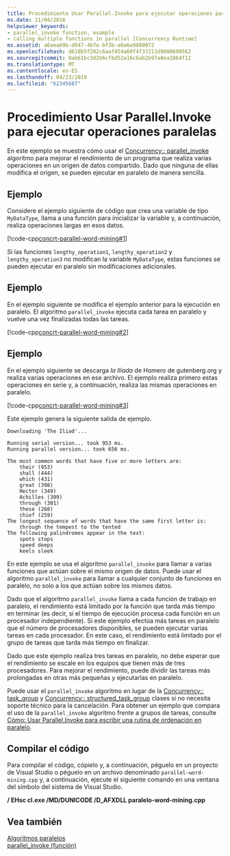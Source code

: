 ```yaml
---
title: Procedimiento Usar Parallel.Invoke para ejecutar operaciones paralelas
ms.date: 11/04/2016
helpviewer_keywords:
- parallel_invoke function, example
- calling multiple functions in parallel [Concurrency Runtime]
ms.assetid: a6aea69b-d647-4b7e-bf3b-e6a6a9880072
ms.openlocfilehash: d618b5f202c6aaf454a60f4f37211d9000600562
ms.sourcegitcommit: 0ab61bc3d2b6cfbd52a16c6ab2b97a8ea1864f12
ms.translationtype: MT
ms.contentlocale: es-ES
ms.lasthandoff: 04/23/2019
ms.locfileid: "62345687"
---
```

# <a name="how-to-use-parallelinvoke-to-execute-parallel-operations"></a>Procedimiento Usar Parallel.Invoke para ejecutar operaciones paralelas

En este ejemplo se muestra cómo usar el [Concurrency:: parallel_invoke](reference/concurrency-namespace-functions.md#parallel_invoke) algoritmo para mejorar el rendimiento de un programa que realiza varias operaciones en un origen de datos compartido. Dado que ninguna de ellas modifica el origen, se pueden ejecutar en paralelo de manera sencilla.

## <a name="example"></a>Ejemplo

Considere el ejemplo siguiente de código que crea una variable de tipo `MyDataType`, llama a una función para inicializar la variable y, a continuación, realiza operaciones largas en esos datos.

[!code-cpp[concrt-parallel-word-mining#1](../../parallel/concrt/codesnippet/cpp/how-to-use-parallel-invoke-to-execute-parallel-operations_1.cpp)]

Si las funciones `lengthy_operation1`, `lengthy_operation2` y `lengthy_operation3` no modifican la variable `MyDataType`, estas funciones se pueden ejecutar en paralelo sin modificaciones adicionales.

## <a name="example"></a>Ejemplo

En el ejemplo siguiente se modifica el ejemplo anterior para la ejecución en paralelo. El algoritmo `parallel_invoke` ejecuta cada tarea en paralelo y vuelve una vez finalizadas todas las tareas.

[!code-cpp[concrt-parallel-word-mining#2](../../parallel/concrt/codesnippet/cpp/how-to-use-parallel-invoke-to-execute-parallel-operations_2.cpp)]

## <a name="example"></a>Ejemplo

En el ejemplo siguiente se descarga *la Ilíada* de Homero de gutenberg.org y realiza varias operaciones en ese archivo. El ejemplo realiza primero estas operaciones en serie y, a continuación, realiza las mismas operaciones en paralelo.

[!code-cpp[concrt-parallel-word-mining#3](../../parallel/concrt/codesnippet/cpp/how-to-use-parallel-invoke-to-execute-parallel-operations_3.cpp)]

Este ejemplo genera la siguiente salida de ejemplo.

```Output
Downloading 'The Iliad'...

Running serial version... took 953 ms.
Running parallel version... took 656 ms.

The most common words that have five or more letters are:
    their (953)
    shall (444)
    which (431)
    great (398)
    Hector (349)
    Achilles (309)
    through (301)
    these (268)
    chief (259)
The longest sequence of words that have the same first letter is:
    through the tempest to the tented
The following palindromes appear in the text:
    spots stops
    speed deeps
    keels sleek
```

En este ejemplo se usa el algoritmo `parallel_invoke` para llamar a varias funciones que actúan sobre el mismo origen de datos. Puede usar el algoritmo `parallel_invoke` para llamar a cualquier conjunto de funciones en paralelo, no solo a los que actúan sobre los mismos datos.

Dado que el algoritmo `parallel_invoke` llama a cada función de trabajo en paralelo, el rendimiento está limitado por la función que tarda más tiempo en terminar (es decir, si el tiempo de ejecución procesa cada función en un procesador independiente). Si este ejemplo efectúa más tareas en paralelo que el número de procesadores disponibles, se pueden ejecutar varias tareas en cada procesador. En este caso, el rendimiento está limitado por el grupo de tareas que tarda más tiempo en finalizar.

Dado que este ejemplo realiza tres tareas en paralelo, no debe esperar que el rendimiento se escale en los equipos que tienen más de tres procesadores. Para mejorar el rendimiento, puede dividir las tareas más prolongadas en otras más pequeñas y ejecutarlas en paralelo.

Puede usar el `parallel_invoke` algoritmo en lugar de la [Concurrency:: task_group](reference/task-group-class.md) y [Concurrency:: structured_task_group](../../parallel/concrt/reference/structured-task-group-class.md) clases si no necesita soporte técnico para la cancelación. Para obtener un ejemplo que compara el uso de la `parallel_invoke` algoritmo frente a grupos de tareas, consulte [Cómo: Usar Parallel.Invoke para escribir una rutina de ordenación en paralelo](../../parallel/concrt/how-to-use-parallel-invoke-to-write-a-parallel-sort-routine.md).

## <a name="compiling-the-code"></a>Compilar el código

Para compilar el código, cópielo y, a continuación, péguelo en un proyecto de Visual Studio o péguelo en un archivo denominado `parallel-word-mining.cpp` y, a continuación, ejecute el siguiente comando en una ventana del símbolo del sistema de Visual Studio.

**/ EHsc cl.exe /MD/DUNICODE /D_AFXDLL paralelo-word-mining.cpp**

## <a name="see-also"></a>Vea también

[Algoritmos paralelos](../../parallel/concrt/parallel-algorithms.md)<br/>
[parallel_invoke (función)](reference/concurrency-namespace-functions.md#parallel_invoke)
